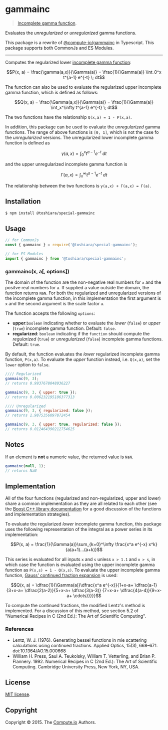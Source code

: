 gammainc
===

> [Incomplete gamma function](https://en.wikipedia.org/wiki/Incomplete_gamma_function).

Evaluates the *unregularized* or *unregularized* gamma functions.

This package is a rewrite of
 [@compute-io/gammainc](https://github.com/compute-io/gammainc)
 in Typescript.
This package supports both CommonJs and ES Modules.

---

Computes the regularized lower
[incomplete gamma function](https://en.wikipedia.org/wiki/Incomplete_gamma_function):

```math
P(x, a) = \frac{\gamma(a,x)}{\Gamma(a)} = \frac{1}{\Gamma(a)} \int_0^x t^{a-1} e^{-t} \; dt
```

The function can also be used to evaluate
 the regularized upper incomplete gamma function, which is defined as follows:

```math
Q(x, a) = \frac{\Gamma(a,x)}{\Gamma(a)} = \frac{1}{\Gamma(a)} \int_x^\infty t^{a-1} e^{-t} \; dt
```

The two functions have the relationship `Q(x,a) = 1 - P(x,a)`.

In addition,
 this package can be used to evaluate the *unregularized* gamma functions.
The range of above functions is `[0, 1]`,
 which is not the case fo the *unregularized* versions.
The unregularized lower incomplete gamma function is defined as

```math
\gamma(a,x) = \int_0^x t^{a-1} e^{-t} \; dt
```

and the upper unregularized incomplete gamma function is

```math
\Gamma(a,x)= \int_x^\infty t^{a-1} e^{-t} \; dt
```

The relationship between the two functions is `γ(a,x) + Γ(a,x) = Γ(a)`.


## Installation

``` bash
$ npm install @toshiara/special-gammainc
```


## Usage

``` javascript
// for CommonJs
const { gammainc } = require('@toshiara/special-gammainc');

// for ES Modules
import { gammainc } from '@toshiara/special-gammainc';
```

### gammainc(x, a[, options])


The domain of the function are the non-negative real numbers for `x`
 and the positve real numbers for `a`.
If supplied a value outside the domain,
 the function returns `NaN`.
For both the regularized and unregularized versions
 of the incomplete gamma function,
 in this implementation the first argument is `x`
 and the second argument is the scale factor `a`.

The function accepts the following `options`:

* __upper__:`boolean` indicating whether to evaluate
  the *lower* (`false`) or *upper* (`true`) incomplete gamma function.
  Default: `false`.
* __regularized__: `boolean` indicating if the `function` should compute
  the *regularized* (`true`) or *unregularized* (`false`)
  incomplete gamma functions. Default: `true`.

By default, the function evaluates
 the *lower* regularized incomplete gamma function, `P(x,a)`.
To evaluate the *upper* function instead,
 i.e. `Q(x,a)`, set the `lower` option to `false`.


```javascript
//// Regularized
gammainc(9, 3);
// returns 0.9937678048936227

gammainc(9, 3, { upper: true });
// returns 0.006232195106377313
```

```javascript
//// Unregularized
gammainc(9, 3, { regularized: false });
// returns 1.9875356097872454

gammainc(9, 3, { upper: true, regularized: false });
// returns 0.012464390212754625
```

## Notes

If an element is __not__ a numeric value, the returned value  is `NaN`.

``` javascript
gammainc(null, 1);
// returns NaN
```


## Implementation

All of the four functions (regularized and non-regularized, upper and lower)
 share a common implementation
 as they are all related to each other
 (see the [Boost C++ library documentation](http://www.boost.org/doc/libs/1_35_0/libs/math/doc/sf_and_dist/html/math_toolkit/special/sf_gamma/igamma.html)
 for a good discussion of the functions and implementation strategies).

To evaluate the regularized *lower* incomplete gamma function,
 this package uses the following representation of the integral
 as a power series in its implementation:

```math
P(x, a) = \frac{1}{\Gamma(a)}\sum_{k=0}^\infty \frac{x^a e^{-x} x^k}{a(a+1)...(a+k)}
```

This series is evaluated for all inputs `x` and `s` unless `x > 1.1` and `x > s`,
 in which case the function is evaluated using the upper incomplete gamma function
 as `P(x,s) = 1 - Q(x,s)`.
To evaluate the upper incomplete gamma function,
 [Gauss' continued fraction expansion](https://en.wikipedia.org/wiki/Gauss%27s_continued_fraction) is used:

```math
Q(x, a) = \dfrac{1}{\Gamma(a)}\dfrac{x^a e^{-x}}{1+x-a+ \dfrac{a-1}{3+x-a+ \dfrac{2(a-2)}{5+x-a+ \dfrac{3(a-3)} {7+x-a+ \dfrac{4(a-4)}{9+x-a+ \cdots}}}}}
```


To compute the continued fractions,
 the modified Lentz's method is implemented.
For a discussion of this method,
 see section 5.2 of "Numerical Recipes in C (2nd Ed.):
 The Art of Scientific Computing".

### References
- Lentz, W. J. (1976). Generating bessel functions in mie scattering calculations using continued fractions. Applied Optics, 15(3), 668–671. doi:10.1364/AO.15.000668
- William H. Press, Saul A. Teukolsky, William T. Vetterling, and Brian P. Flannery. 1992. Numerical Recipes in C (2nd Ed.): The Art of Scientific Computing. Cambridge University Press, New York, NY, USA.


## License
[MIT license](http://opensource.org/licenses/MIT).


## Copyright
Copyright &copy; 2015. The [Compute.io](https://github.com/compute-io) Authors.

